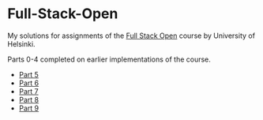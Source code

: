 # Full-Stack-Open

My solutions for assignments of the [Full Stack Open](https://fullstackopen.com/) course by University of Helsinki.

Parts 0-4 completed on earlier implementations of the course.

- [Part 5](https://github.com/RIR/Full-Stack-Open-2021/tree/main/osa5)
- [Part 6](https://github.com/RIR/Full-Stack-Open-2021/tree/main/osa6)
- [Part 7](https://github.com/RIR/Full-Stack-Open-2021/tree/main/osa7)
- [Part 8](https://github.com/RIR/Full-Stack-Open-2021/tree/main/osa8)
- [Part 9](https://github.com/RIR/Full-Stack-Open-2021/tree/main/osa9)
